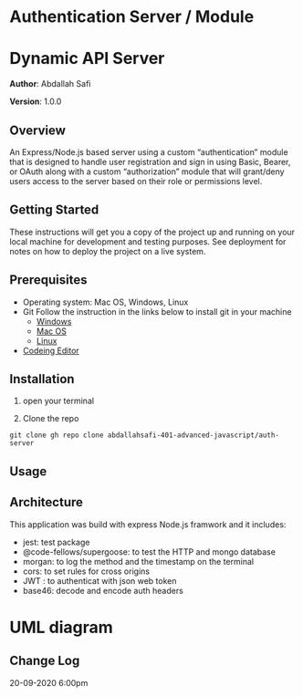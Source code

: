 # Authentication Server / Module


# Dynamic API Server

**Author**: Abdallah Safi

**Version**: 1.0.0 

## Overview
An Express/Node.js based server using a custom “authentication” module that is designed to handle user registration and sign in using Basic, Bearer, or OAuth along with a custom “authorization” module that will grant/deny users access to the server based on their role or permissions level.

## Getting Started

These instructions will get you a copy of the project up and running on your local machine for development and testing purposes. See deployment for notes on how to deploy the project on a live system.

## Prerequisites

- Operating system: Mac OS, Windows, Linux
- Git
  Follow the instruction in the links below to install git in your machine
  - [Windows](https://git-scm.com/download/win)
  - [Mac OS](https://git-scm.com/download/mac)
  - [Linux](https://git-scm.com/download/linux)
- [Codeing Editor](https://www.wpbeginner.com/showcase/12-best-code-editors-for-mac-and-windows-for-editing-wordpress-files/)

## Installation

1. open your terminal

2. Clone the repo

`git clone gh repo clone abdallahsafi-401-advanced-javascript/auth-server`

## Usage


## Architecture

This application was build with express Node.js framwork and it includes:
- jest: test package
- @code-fellows/supergoose: to test the HTTP and mongo database
- morgan: to log the method and the timestamp on the terminal
- cors: to set rules for cross origins
- JWT : to authenticat with json web token
- base46: decode and encode auth headers

# UML diagram



## Change Log
20-09-2020 6:00pm 

